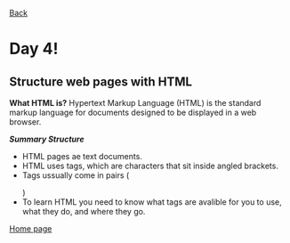 [Back](https://katerynashydlovska.github.io/learning-journal/day3.html)

# Day 4!
## Structure web pages with HTML

**What HTML is?**
Hypertext Markup Language (HTML) is the standard markup language for documents designed to be displayed in a web browser.

**_Summary Structure_**

- HTML pages ae text documents.
- HTML uses tags, which are characters that sit inside angled brackets.
- Tags ussually come in pairs (<p></p>)
- To learn HTML you need to know what tags are avalible for you to use, what they do, and where they go.






[Home page](https://katerynashydlovska.github.io/learning-journal/)